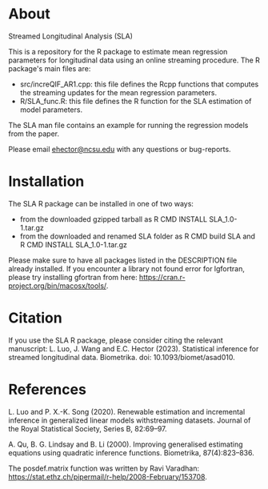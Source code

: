 # About
Streamed Longitudinal Analysis (SLA)

This is a repository for the R package to estimate mean regression parameters for longitudinal data using an online streaming procedure. The R package's main files are:
- src/increQIF_AR1.cpp: this file defines the Rcpp functions that computes the streaming updates for the mean regression parameters.
- R/SLA_func.R: this file defines the R function for the SLA estimation of model parameters.

The SLA man file contains an example for running the regression models from the paper.

Please email ehector@ncsu.edu with any questions or bug-reports.

# Installation

The SLA R package can be installed in one of two ways:
- from the downloaded gzipped tarball as R CMD INSTALL SLA_1.0-1.tar.gz
- from the downloaded and renamed SLA folder as R CMD build SLA and R CMD INSTALL SLA_1.0-1.tar.gz

Please make sure to have all packages listed in the DESCRIPTION file already installed. If you encounter a library not found error for lgfortran, please try installing gfortran from here: https://cran.r-project.org/bin/macosx/tools/.

# Citation

If you use the SLA R package, please consider citing the relevant manuscript: L. Luo, J. Wang and E.C. Hector (2023). Statistical inference for streamed longitudinal data. Biometrika. doi: 10.1093/biomet/asad010.

# References

L. Luo and P. X.-K. Song (2020). Renewable estimation and incremental inference in generalized linear models withstreaming datasets. Journal of the Royal Statistical Society, Series B, 82:69–97.

A. Qu, B. G. Lindsay and B. Li (2000). Improving generalised estimating equations using quadratic inference functions. Biometrika, 87(4):823–836.

The posdef.matrix function was written by Ravi Varadhan: https://stat.ethz.ch/pipermail/r-help/2008-February/153708.
